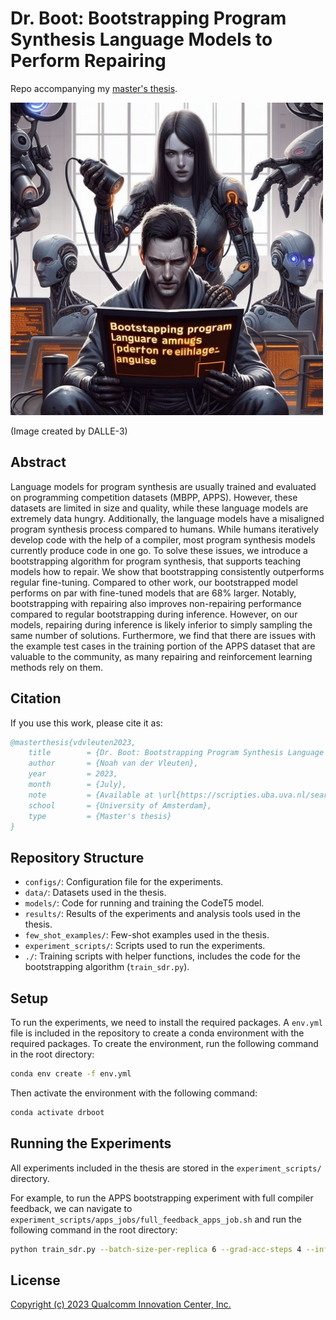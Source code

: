 # Dr. Boot: Bootstrapping Program Synthesis Language Models to Perform Repairing
Repo accompanying my [master's thesis](https://scripties.uba.uva.nl/search?id=record_54126).

<img alt="Created by DALLE-3: Woman holding a device to bootstrap an unsuspecting man, reading a poorly written title of the master&#39;s thesis." height="500" src=./dr_boot.jfif title="Dr. Boot: Bootstrapping Program Synthesis Language Models to Perform Repairing" width="500"/>

(Image created by DALLE-3)

## Abstract
Language models for program synthesis are usually trained and evaluated on programming competition datasets (MBPP, APPS). However, these datasets are limited in size and quality, while these language models are extremely data hungry. Additionally, the language models have a misaligned program synthesis process compared to humans. While humans iteratively develop code with the help of a compiler, most program synthesis models currently produce code in one go. To solve these issues, we introduce a bootstrapping algorithm for program synthesis, that supports teaching models how to repair. We show that bootstrapping consistently outperforms regular fine-tuning. Compared to other work, our bootstrapped model performs on par with fine-tuned models that are 68% larger. Notably, bootstrapping with repairing also improves non-repairing performance compared to regular bootstrapping during inference. However, on our models, repairing during inference is likely inferior to simply sampling the same number of solutions. Furthermore, we find that there are issues with the example test cases in the training portion of the APPS dataset that are valuable to the community, as many repairing and reinforcement learning methods rely on them.

## Citation
If you use this work, please cite it as:
```bibtex
@masterthesis{vdvleuten2023,
    title        = {Dr. Boot: Bootstrapping Program Synthesis Language Models to Perform Repairing},
    author       = {Noah van der Vleuten},
    year         = 2023,
    month        = {July},
    note         = {Available at \url{https://scripties.uba.uva.nl/search?id=record_54126}},
    school       = {University of Amsterdam},
    type         = {Master's thesis}
}
```

## Repository Structure
- `configs/`: Configuration file for the experiments.
- `data/`: Datasets used in the thesis.
- `models/`: Code for running and training the CodeT5 model.
- `results/`: Results of the experiments and analysis tools used in the thesis.
- `few_shot_examples/`: Few-shot examples used in the thesis.
- `experiment_scripts/`: Scripts used to run the experiments.
- `./`: Training scripts with helper functions, includes the code for the bootstrapping algorithm (`train_sdr.py`).

## Setup
To run the experiments, we need to install the required packages. A `env.yml` file is included in the repository to create a conda environment with the required packages. To create the environment, run the following command in the root directory:
```bash
conda env create -f env.yml
```

Then activate the environment with the following command:
```bash
conda activate drboot
```

## Running the Experiments
All experiments included in the thesis are stored in the `experiment_scripts/` directory.

For example, to run the APPS bootstrapping experiment with full compiler feedback, we can navigate to `experiment_scripts/apps_jobs/full_feedback_apps_job.sh` and run the following command in the root directory:
```bash
python train_sdr.py --batch-size-per-replica 6 --grad-acc-steps 4 --inference_batch_size 70 --num_workers 16 --model codet5-large-ntp-py --training_mode full_feedback --exp_name full_feedback_bootstrap_apps_1 --perform_experiments --beam_search_batch_size 35 --dataset APPS --only_perform_basic_tests --seed 18 --validate_first_step  --model codet5-large-ntp-py
```

## License
[Copyright (c) 2023 Qualcomm Innovation Center, Inc.](LICENSE)
